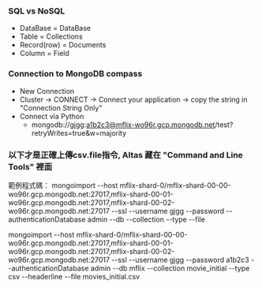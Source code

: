 ### SQL vs NoSQL
* DataBase = DataBase
* Table = Collections
* Record(row) = Documents
* Column = Field

### Connection to MongoDB compass
* New Connection
* Cluster -> CONNECT -> Connect your application -> copy the string in "Connection String Only"
* Connect via Python
	- mongodb://gjgg:a1b2c3@mflix-wo96r.gcp.mongodb.net/test?retryWrites=true&w=majority


### 以下才是正確上傳csv.file指令, Altas 藏在 "Command and Line Tools" 裡面
範例程式碼：
mongoimport --host mflix-shard-0/mflix-shard-00-00-wo96r.gcp.mongodb.net:27017,mflix-shard-00-01-wo96r.gcp.mongodb.net:27017,mflix-shard-00-02-wo96r.gcp.mongodb.net:27017 --ssl --username gjgg --password <PASSWORD> --authenticationDatabase admin --db <DATABASE> --collection <COLLECTION> --type <FILETYPE> --file <FILENAME>


mongoimport --host mflix-shard-0/mflix-shard-00-00-wo96r.gcp.mongodb.net:27017,mflix-shard-00-01-wo96r.gcp.mongodb.net:27017,mflix-shard-00-02-wo96r.gcp.mongodb.net:27017 --ssl --username gjgg --password a1b2c3 --authenticationDatabase admin --db mflix --collection movie_initial --type csv --headerline --file movies_initial.csv